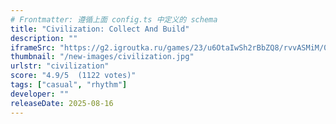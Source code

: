 ```yaml
---
# Frontmatter: 遵循上面 config.ts 中定义的 schema
title: "Civilization: Collect And Build"
description: ""
iframeSrc: "https://g2.igroutka.ru/games/23/u6OtaIwSh2rBbZQ8/rvvASMiM/05de7c87be654b588b44dfdafeb11312/"
thumbnail: "/new-images/civilization.jpg"
urlstr: "civilization"
score: "4.9/5  (1122 votes)"
tags: ["casual", "rhythm"]
developer: ""
releaseDate: 2025-08-16
---
```




